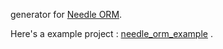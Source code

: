 generator for [Needle ORM](https://github.com/needle-dart/needle_orm_all).

Here's a example project : [needle_orm_example](https://github.com/needle-dart/needle_orm_all) .